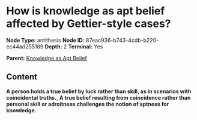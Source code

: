 # How is knowledge as apt belief affected by Gettier-style cases?

**Node Type:** antithesis
**Node ID:** 87eac936-b743-4cdb-b220-ec44ad255189
**Depth:** 2
**Terminal:** Yes

**Parent:** [Knowledge as Apt Belief](knowledge-as-apt-belief.md)

## Content

**A person holds a true belief by luck rather than skill, as in scenarios with coincidental truths.**, **A true belief resulting from coincidence rather than personal skill or adroitness challenges the notion of aptness for knowledge.**
